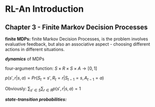 # RL-An Introduction



## Chapter 3 - Finite Markov Decision Processes



**finite MDPs:** finite Markov Decision Processes, is the problem involves evaluative feedback, but also an associative aspect - choosing different actions in different situations.

***dynamics*** of MDPs

four-argument function: $S\times R\times S\times A \to[0,1]$

$p(s',r|s,a) = Pr(S_t=s',R_t=r|S_{t-1}=s,A_{t-1}=a)$

Obviously:  $\sum_{s'\in S} \sum_{r\in R}p(s',r|s,a)=1$

***state-transition probabilities:***

